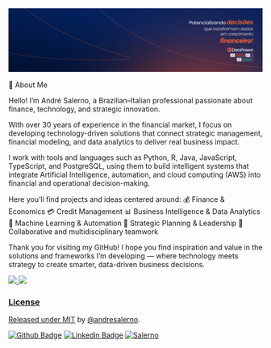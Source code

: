 

<!--
**andresalerno/my_profile** is a ✨ _special_ ✨ repository because its `README.md` (this file) appears on your GitHub profile.

Here as some ideias to get you started:

- 💰 Finance
- 💵 Economics
- 💳 Credit Management
- 📉 Business Intelligence
- 🤖 Machine Learning
- 🧠 Strategic skills
- 👥 I love working with diverse team

-->

<img src="https://github.com/andresalerno/andresalerno/blob/main/Capa_Linkedlnx1.jpg?raw=true" title="capa" alt="capa" />

🚀 About Me

Hello! I’m André Salerno, a Brazilian–Italian professional passionate about finance, technology, and strategic innovation.

With over 30 years of experience in the financial market, I focus on developing technology-driven solutions that connect strategic management, financial modeling, and data analytics to deliver real business impact.

I work with tools and languages such as Python, R, Java, JavaScript, TypeScript, and PostgreSQL, using them to build intelligent systems that integrate Artificial Intelligence, automation, and cloud computing (AWS) into financial and operational decision-making.

Here you’ll find projects and ideas centered around:
💰 Finance & Economics
💳 Credit Management
📊 Business Intelligence & Data Analytics
🤖 Machine Learning & Automation
🧠 Strategic Planning & Leadership
👥 Collaborative and multidisciplinary teamwork

Thank you for visiting my GitHub! I hope you find inspiration and value in the solutions and frameworks I’m developing — where technology meets strategy to create smarter, data-driven business decisions.

<div align="left">
  <a href="https://github.com/andresalerno">
  <img height="180em" src="https://github-readme-stats.vercel.app/api?username=andresalerno&show_icons=true&theme=dracula&include_all_commits=true&count_private=true"/>
  <img height="180em" src="https://github-readme-stats.vercel.app/api/top-langs/?username=andresalerno&layout=compact&langs_count=7&theme=dracula"/>
</div>

### License

Released under [MIT](/LICENSE) by [@andresalerno](https://github.com/andresalerno).

[![Github Badge](https://img.shields.io/badge/-Github-000?style=flat-square&logo=Github&logoColor=white&link=https://github.com/andresalerno)](https://github.com/andresalerno)
[![Linkedin Badge](https://img.shields.io/badge/-LinkedIn-blue?style=flat-square&logo=Linkedin&logoColor=white&link=https://www.linkedin.com/in/andresalerno/)](https://www.linkedin.com/in/andresalerno/)
[![Salerno](https://komarev.com/ghpvc/?username=andresalerno)](https://github.com/andresalerno)

